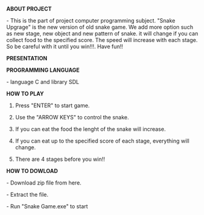 **ABOUT PROJECT**

\- This is the part of project computer programming subject. "Snake Upgrage" is the new version of old snake game. We add more option such as new stage, new object and new pattern of snake. it will change if you can collect food to the specified score. The speed will increase with each stage. So be careful with it until you win!!!. Have fun!!

**PRESENTATION**


**PROGRAMMING LANGUAGE**

\- language C and library SDL

**HOW TO PLAY**

1. Press "ENTER" to start game.

2. Use the "ARROW KEYS" to control the snake.

3. If you can eat the food the lenght of the snake will increase.

4. If you can eat up to the specified score of each stage, everything will change.

5. There are 4 stages before you win!!

**HOW TO DOWLOAD**

\- Download zip file from here.

\- Extract the file.

\- Run "Snake Game.exe" to start



